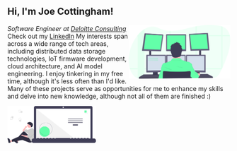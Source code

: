 
<h2> Hi, I'm Joe Cottingham!</h2>
<img align='right' src="https://github.com/JosephCottingham/JosephCottingham/blob/master/undraw_programming_2svr.svg" width="230">
<p>
  <em>Software Engineer at <a href="https://www.deloitte.com/global/en/services/consulting/services/cloud-engineering.html">Deloitte Consulting</a></em>
Check out my <a href="https://www.linkedin.com/in/joseph-cottingham/">LinkedIn</a>
My interests span across a wide range of tech areas, including distributed data storage technologies, IoT firmware development, cloud architecture, and AI model engineering. I enjoy tinkering in my free time, although it's less often than I'd like. Many of these projects serve as opportunities for me to enhance my skills and delve into new knowledge, although not all of them are finished :)
</p>

<img src="https://github.com/JosephCottingham/JosephCottingham/blob/master/undraw_Code_thinking_re_gka2.svg" width="200">
